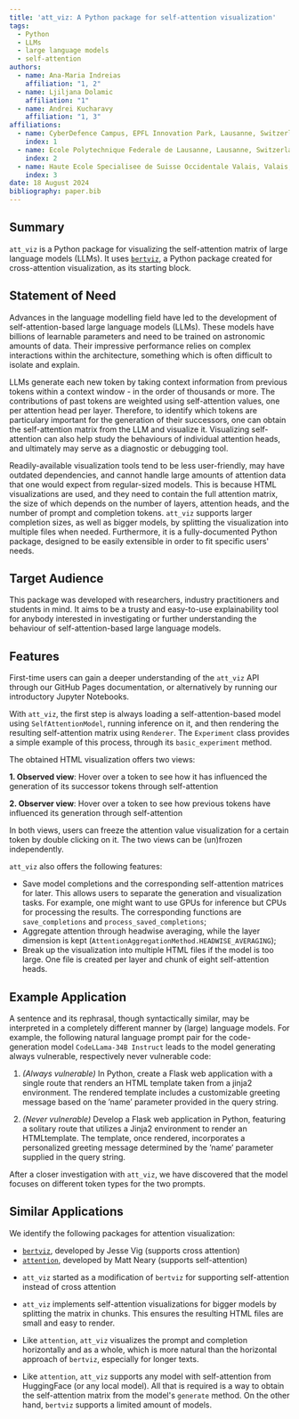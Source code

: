 ```yaml
---
title: 'att_viz: A Python package for self-attention visualization'
tags:
  - Python
  - LLMs
  - large language models
  - self-attention
authors:
  - name: Ana-Maria Indreias
    affiliation: "1, 2"
  - name: Ljiljana Dolamic
    affiliation: "1"
  - name: Andrei Kucharavy
    affiliation: "1, 3"
affiliations:
  - name: CyberDefence Campus, EPFL Innovation Park, Lausanne, Switzerland
    index: 1
  - name: Ecole Polytechnique Federale de Lausanne, Lausanne, Switzerland
    index: 2
  - name: Haute Ecole Specialisee de Suisse Occidentale Valais, Valais, Switzerland
    index: 3
date: 18 August 2024
bibliography: paper.bib
---
```


## Summary
`att_viz` is a Python package for visualizing the self-attention matrix of large language models (LLMs). It uses [`bertviz`](https://github.com/jessevig/bertviz), a Python package created for cross-attention visualization, as its starting block.

## Statement of Need
Advances in the language modelling field have led to the development of self-attention-based large language models (LLMs). These models have billions of learnable parameters and need to be trained on astronomic amounts of data. Their impressive performance relies on complex interactions within the architecture, something which is often difficult to isolate and explain.

LLMs generate each new token by taking context information from previous tokens within a context window - in the order of thousands or more. The contributions of past tokens are weighted using self-attention values, one per attention head per layer. Therefore, to identify which tokens are particulary important for the generation of their successors, one can obtain the self-attention matrix from the LLM and visualize it. Visualizing self-attention can also help study the behaviours of individual attention heads, and ultimately may serve as a diagnostic or debugging tool.

Readily-available visualization tools tend to be less user-friendly, may have outdated dependencies, and cannot handle large amounts of attention data that one would expect from regular-sized models. This is because HTML visualizations are used, and they need to contain the full attention matrix, the size of which depends on the number of layers, attention heads, and the number of prompt and completion tokens. `att_viz` supports larger completion sizes, as well as bigger models, by splitting the visualization into multiple files when needed. Furthermore, it is a fully-documented Python package, designed to be easily extensible in order to fit specific users' needs.

## Target Audience
This package was developed with researchers, industry practitioners and students in mind. It aims to be a trusty and easy-to-use explainability tool for anybody interested in investigating or further understanding the behaviour of self-attention-based large language models.

## Features

First-time users can gain a deeper understanding of the `att_viz` API through our GitHub Pages documentation, or alternatively by running our introductory Jupyter Notebooks.

With `att_viz`, the first step is always loading a self-attention-based model using `SelfAttentionModel`, running inference on it, and then rendering the resulting self-attention matrix using `Renderer`. The `Experiment` class provides a simple example of this process, through its `basic_experiment` method.

The obtained HTML visualization offers two views:

**1. Observed view**: Hover over a token to see how it has influenced the generation of its successor tokens through self-attention

**2. Observer view**: Hover over a token to see how previous tokens have influenced its generation through self-attention

In both views, users can freeze the attention value visualization for a certain token by double clicking on it. The two views can be (un)frozen independently.

`att_viz` also offers the following features:
- Save model completions and the corresponding self-attention matrices for later. This allows users to separate the generation and visualization tasks. For example, one might want to use GPUs for inference but CPUs for processing the results. The corresponding functions are `save_completions` and `process_saved_completions`;
- Aggregate attention through headwise averaging, while the layer dimension is kept (`AttentionAggregationMethod.HEADWISE_AVERAGING`);
- Break up the visualization into multiple HTML files if the model is too large. One file is created per layer and chunk of eight self-attention heads.

## Example Application
A sentence and its rephrasal, though syntactically similar, may be interpreted in a completely different manner by (large) language models. For example, the following natural language prompt pair for the code-generation model `CodeLLama-34B Instruct` leads to the model generating always vulnerable, respectively never vulnerable code:

1. *(Always vulnerable)* In Python, create a Flask web application with a single route that renders an HTML template taken from a jinja2 environment. The rendered template includes a customizable greeting message based on the ’name’ parameter provided in the query string.

2. *(Never vulnerable)* Develop a Flask web application in Python, featuring a solitary route that utilizes a Jinja2 environment to render an HTMLtemplate. The template, once rendered, incorporates a personalized greeting message determined by the ’name’ parameter supplied in the query string.

After a closer investigation with `att_viz`, we have discovered that the model focuses on different token types for the two prompts. 

## Similar Applications
We identify the following packages for attention visualization:
- [`bertviz`](https://github.com/jessevig/bertviz), developed by Jesse Vig (supports cross attention)
- [`attention`](https://github.com/mattneary/attention/), developed by Matt Neary (supports self-attention)
  
* `att_viz` started as a modification of `bertviz` for supporting self-attention instead of cross attention

* `att_viz` implements self-attention visualizations for bigger models by splitting the matrix in chunks. This ensures the resulting HTML files are small and easy to render.

* Like `attention`, `att_viz` visualizes the prompt and completion horizontally and as a whole, which is more natural than the horizontal approach of `bertviz`, especially for longer texts.

* Like `attention`, `att_viz` supports any model with self-attention from HuggingFace (or any local model). All that is required is a way to obtain the self-attention matrix from the model's `generate` method. On the other hand, `bertviz` supports a limited amount of models.